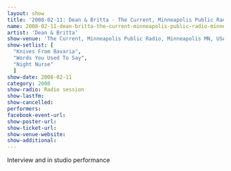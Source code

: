 ```yaml
---
layout: show
title: '2008-02-11: Dean & Britta - The Current, Minneapolis Public Radio, Minneapolis MN, USA'
name: 2008-02-11-dean-britta-the-current-minneapolis-public-radio-minneapolis-mn-usa
artist: 'Dean & Britta'
show-venue: 'The Current, Minneapolis Public Radio, Minneapolis MN, USA'
show-setlist: [
  "Knives From Bavaria",
  "Words You Used To Say",
  "Night Nurse"
  ]
show-date: 2008-02-11
category: 2008
show-radio: Radio session
show-lastfm: 
show-cancelled: 
performers: 
facebook-event-url: 
show-poster-url: 
show-ticket-url: 
show-venue-website: 
show-additional: 
---
```


Interview and in studio performance